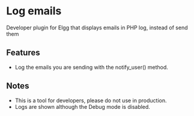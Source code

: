 Log emails
=============
Developer plugin for Elgg that displays emails in PHP log, instead of send them

Features
-----------

- Log the emails you are sending with the notify_user() method.

Notes
-----------

- This is a tool for developers, please do not use in production.
- Logs are shown although the Debug mode is disabled.
